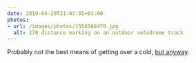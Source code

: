 ```yaml
---
date: 2019-04-29T21:07:55+01:00
photos:
- url: /images/photos/1556568470.jpg
  alt: 270 distance marking on an outdoor velodrome track
---
```

Probably not the best means of getting over a cold, [but anyway](https://strava.app.link/4T3EMZS2hW).
